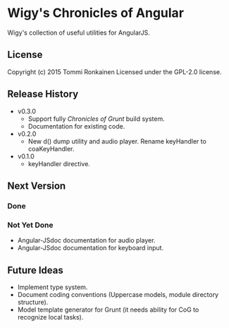 # Wigy's Chronicles of Angular

Wigy's collection of useful utilities for AngularJS.

## License

Copyright (c) 2015 Tommi Ronkainen
Licensed under the GPL-2.0 license.

## Release History

* v0.3.0
    - Support fully *Chronicles of Grunt* build system.
    - Documentation for existing code.
* v0.2.0
    - New d() dump utility and audio player. Rename keyHandler to coaKeyHandler.
* v0.1.0
    - keyHandler directive.

## Next Version

### Done

### Not Yet Done

* Angular-JSdoc documentation for audio player.
* Angular-JSdoc documentation for keyboard input.

## Future Ideas

* Implement type system.
* Document coding conventions (Uppercase models, module directory structure).
* Model template generator for Grunt (it needs ability for CoG to recognize local tasks).